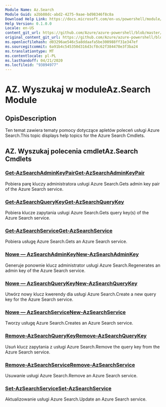 ```yaml
---
Module Name: Az.Search
Module Guid: a2bb88dc-abd2-4275-9aae-bd98346f8c8a
Download Help Link: https://docs.microsoft.com/en-us/powershell/module/az.search
Help Version: 0.1.0.0
Locale: en-US
content_git_url: https://github.com/Azure/azure-powershell/blob/master/src/Search/Search/help/Az.Search.md
original_content_git_url: https://github.com/Azure/azure-powershell/blob/master/src/Search/Search/help/Az.Search.md
ms.openlocfilehash: d03296ae546c5a8ddaafa5be300988ff31e347ef
ms.sourcegitcommit: 6a91b4c545350d316d3cf8c62f384478e3f3ba24
ms.translationtype: MT
ms.contentlocale: pl-PL
ms.lasthandoff: 04/21/2020
ms.locfileid: "93894977"
---
```

# <span data-ttu-id="45d0e-101">AZ. Wyszukaj w module</span><span class="sxs-lookup"><span data-stu-id="45d0e-101">Az.Search Module</span></span>
## <span data-ttu-id="45d0e-102">Opis</span><span class="sxs-lookup"><span data-stu-id="45d0e-102">Description</span></span>
<span data-ttu-id="45d0e-103">Ten temat zawiera tematy pomocy dotyczące apletów poleceń usługi Azure Search.</span><span class="sxs-lookup"><span data-stu-id="45d0e-103">This topic displays help topics for the Azure Search Cmdlets.</span></span>

## <span data-ttu-id="45d0e-104">AZ. Wyszukaj polecenia cmdlet</span><span class="sxs-lookup"><span data-stu-id="45d0e-104">Az.Search Cmdlets</span></span>
### [<span data-ttu-id="45d0e-105">Get-AzSearchAdminKeyPair</span><span class="sxs-lookup"><span data-stu-id="45d0e-105">Get-AzSearchAdminKeyPair</span></span>](Get-AzSearchAdminKeyPair.md)
<span data-ttu-id="45d0e-106">Pobiera parę kluczy administratora usługi Azure Search.</span><span class="sxs-lookup"><span data-stu-id="45d0e-106">Gets admin key pair of the Azure Search service.</span></span>

### [<span data-ttu-id="45d0e-107">Get-AzSearchQueryKey</span><span class="sxs-lookup"><span data-stu-id="45d0e-107">Get-AzSearchQueryKey</span></span>](Get-AzSearchQueryKey.md)
<span data-ttu-id="45d0e-108">Pobiera klucze zapytania usługi Azure Search.</span><span class="sxs-lookup"><span data-stu-id="45d0e-108">Gets query key(s) of the Azure Search service.</span></span>

### [<span data-ttu-id="45d0e-109">Get-AzSearchService</span><span class="sxs-lookup"><span data-stu-id="45d0e-109">Get-AzSearchService</span></span>](Get-AzSearchService.md)
<span data-ttu-id="45d0e-110">Pobiera usługę Azure Search.</span><span class="sxs-lookup"><span data-stu-id="45d0e-110">Gets an Azure Search service.</span></span>

### [<span data-ttu-id="45d0e-111">Nowe — AzSearchAdminKey</span><span class="sxs-lookup"><span data-stu-id="45d0e-111">New-AzSearchAdminKey</span></span>](New-AzSearchAdminKey.md)
<span data-ttu-id="45d0e-112">Generuje ponownie klucz administrator usługi Azure Search.</span><span class="sxs-lookup"><span data-stu-id="45d0e-112">Regenerates an admin key of the Azure Search service.</span></span>

### [<span data-ttu-id="45d0e-113">Nowe — AzSearchQueryKey</span><span class="sxs-lookup"><span data-stu-id="45d0e-113">New-AzSearchQueryKey</span></span>](New-AzSearchQueryKey.md)
<span data-ttu-id="45d0e-114">Utwórz nowy klucz kwerendy dla usługi Azure Search.</span><span class="sxs-lookup"><span data-stu-id="45d0e-114">Create a new query key for the Azure Search service.</span></span>

### [<span data-ttu-id="45d0e-115">Nowe — AzSearchService</span><span class="sxs-lookup"><span data-stu-id="45d0e-115">New-AzSearchService</span></span>](New-AzSearchService.md)
<span data-ttu-id="45d0e-116">Tworzy usługę Azure Search.</span><span class="sxs-lookup"><span data-stu-id="45d0e-116">Creates an Azure Search service.</span></span>

### [<span data-ttu-id="45d0e-117">Remove-AzSearchQueryKey</span><span class="sxs-lookup"><span data-stu-id="45d0e-117">Remove-AzSearchQueryKey</span></span>](Remove-AzSearchQueryKey.md)
<span data-ttu-id="45d0e-118">Usuń klucz zapytania z usługi Azure Search.</span><span class="sxs-lookup"><span data-stu-id="45d0e-118">Remove the query key from the Azure Search service.</span></span>

### [<span data-ttu-id="45d0e-119">Remove-AzSearchService</span><span class="sxs-lookup"><span data-stu-id="45d0e-119">Remove-AzSearchService</span></span>](Remove-AzSearchService.md)
<span data-ttu-id="45d0e-120">Usuwanie usługi Azure Search.</span><span class="sxs-lookup"><span data-stu-id="45d0e-120">Remove an Azure Search service.</span></span>

### [<span data-ttu-id="45d0e-121">Set-AzSearchService</span><span class="sxs-lookup"><span data-stu-id="45d0e-121">Set-AzSearchService</span></span>](Set-AzSearchService.md)
<span data-ttu-id="45d0e-122">Aktualizowanie usługi Azure Search.</span><span class="sxs-lookup"><span data-stu-id="45d0e-122">Update an Azure Search service.</span></span>

